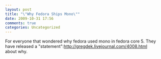 ```yaml
---
layout: post
title: "\"Why Fedora Ships Mono\""
date: 2009-10-31 17:56
comments: true
categories: Uncategorized
---
```

For everyone that wondered why fedora used mono in fedora core 5. They have released a "statement":http://gregdek.livejournal.com/4008.html about why.
